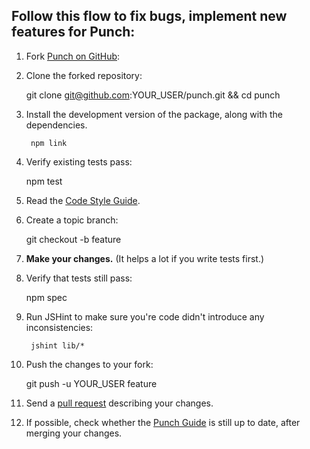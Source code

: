 ## Follow this flow to fix bugs, implement new features for Punch:

1. Fork [Punch on GitHub](http://github.com/laktek/punch):

2. Clone the forked repository:

    git clone git@github.com:YOUR_USER/punch.git && cd punch

3. Install the development version of the package, along with the dependencies. 

		npm link

4. Verify existing tests pass:

    npm test

5. Read the [Code Style Guide](https://github.com/laktek/punch/wiki/Code-Style-Guide).

6. Create a topic branch:

    git checkout -b feature

7. **Make your changes.** (It helps a lot if you write tests first.)

8. Verify that tests still pass:

    npm spec

9. Run JSHint to make sure you're code didn't introduce any inconsistencies:

		jshint lib/*

10. Push the changes to your fork:

    git push -u YOUR_USER feature

11. Send a [pull request](https://github.com/laktek/punch/pulls) describing your changes. 

12. If possible, check whether the [Punch Guide](https://github.com/laktek/punch/wiki) is still up to date, after merging your changes.
